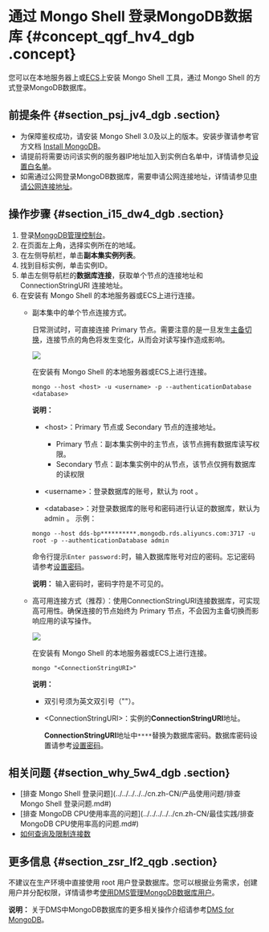 # 通过 Mongo Shell 登录MongoDB数据库 {#concept_qgf_hv4_dgb .concept}

您可以在本地服务器上或[ECS](https://help.aliyun.com/document_detail/25367.html)上安装 Mongo Shell 工具，通过 Mongo Shell 的方式登录MongoDB数据库。

## 前提条件 {#section_psj_jv4_dgb .section}

-   为保障鉴权成功，请安装 Mongo Shell 3.0及以上的版本。安装步骤请参考官方文档 [Install MongoDB](https://docs.mongodb.com/v3.4/installation/)。
-   请提前将需要访问该实例的服务器IP地址加入到实例白名单中，详情请参见[设置白名单](cn.zh-CN/副本集快速入门/设置白名单.md#)。
-   如需通过公网登录MongoDB数据库，需要申请公网连接地址，详情请参见[申请公网连接地址](cn.zh-CN/副本集快速入门/申请公网连接地址.md#)。

## 操作步骤 {#section_i15_dw4_dgb .section}

1.  登录[MongoDB管理控制台](https://mongodb.console.aliyun.com/)。
2.  在页面左上角，选择实例所在的地域。
3.  在左侧导航栏，单击**副本集实例列表**。
4.  找到目标实例，单击实例ID。
5.  单击左侧导航栏的**数据库连接**，获取单个节点的连接地址和 ConnectionStringURI 连接地址。
6.  在安装有 Mongo Shell 的本地服务器或ECS上进行连接。
    -   副本集中的单个节点连接方式。

        日常测试时，可直接连接 Primary 节点。需要注意的是一旦发生[主备切换](../../../../../cn.zh-CN/用户指南/主备切换/副本集实例设置主备切换.md#)，连接节点的角色将发生变化，从而会对读写操作造成影响。

        ![](http://static-aliyun-doc.oss-cn-hangzhou.aliyuncs.com/assets/img/6675/154891469231535_zh-CN.png)

        在安装有 Mongo Shell 的本地服务器或ECS上进行连接。

        ```
        mongo --host <host> -u <username> -p --authenticationDatabase <database>
        ```

        **说明：** 

        -   <host\>：Primary 节点或 Secondary 节点的连接地址。

            -   Primary 节点：副本集实例中的主节点，该节点拥有数据库读写权限。
            -   Secondary 节点：副本集实例中的从节点，该节点仅拥有数据库的读权限
        -   <username\>：登录数据库的账号，默认为 root 。
        -   <database\>：对登录数据库的账号和密码进行认证的数据库，默认为 admin 。
        示例：

        ```
        mongo --host dds-bp**********.mongodb.rds.aliyuncs.com:3717 -u root -p --authenticationDatabase admin
        ```

        命令行提示`Enter password:`时，输入数据库账号对应的密码。忘记密码请参考[设置密码](cn.zh-CN/单节点快速入门/设置密码.md#)。

        **说明：** 输入密码时，密码字符是不可见的。

    -   高可用连接方式（推荐）：使用ConnectionStringURI连接数据库，可实现高可用性。确保连接的节点始终为 Primary 节点，不会因为主备切换而影响应用的读写操作。

        ![](http://static-aliyun-doc.oss-cn-hangzhou.aliyuncs.com/assets/img/6675/154891469234449_zh-CN.png)

        在安装有 Mongo Shell 的本地服务器或ECS上进行连接。

        ```
        mongo "<ConnectionStringURI>"
        ```

        **说明：** 

        -   双引号须为英文双引号（""）。
        -   <ConnectionStringURI\>：实例的**ConnectionStringURI**地址。

            **ConnectionStringURI**地址中`****`替换为数据库密码。数据库密码设置请参考[设置密码](cn.zh-CN/副本集快速入门/设置密码.md#)。


## 相关问题 {#section_why_5w4_dgb .section}

-   [排查 Mongo Shell 登录问题](../../../../../cn.zh-CN/产品使用问题/排查 Mongo Shell 登录问题.md#)
-   [排查 MongoDB CPU使用率高的问题](../../../../../cn.zh-CN/最佳实践/排查 MongoDB CPU使用率高的问题.md#)
-   [如何查询及限制连接数](../../../../../cn.zh-CN/产品使用问题/如何查询及限制连接数.md#)

## 更多信息 {#section_zsr_lf2_qgb .section}

不建议在生产环境中直接使用 root 用户登录数据库。您可以根据业务需求，创建用户并分配权限，详情请参考[使用DMS管理MongoDB数据库用户](../../../../../cn.zh-CN/用户指南/账号管理/使用DMS管理MongoDB数据库用户.md#)。

**说明：** 关于DMS中MongoDB数据库的更多相关操作介绍请参考[DMS for MongoDB](https://help.aliyun.com/document_detail/47683.html)。

